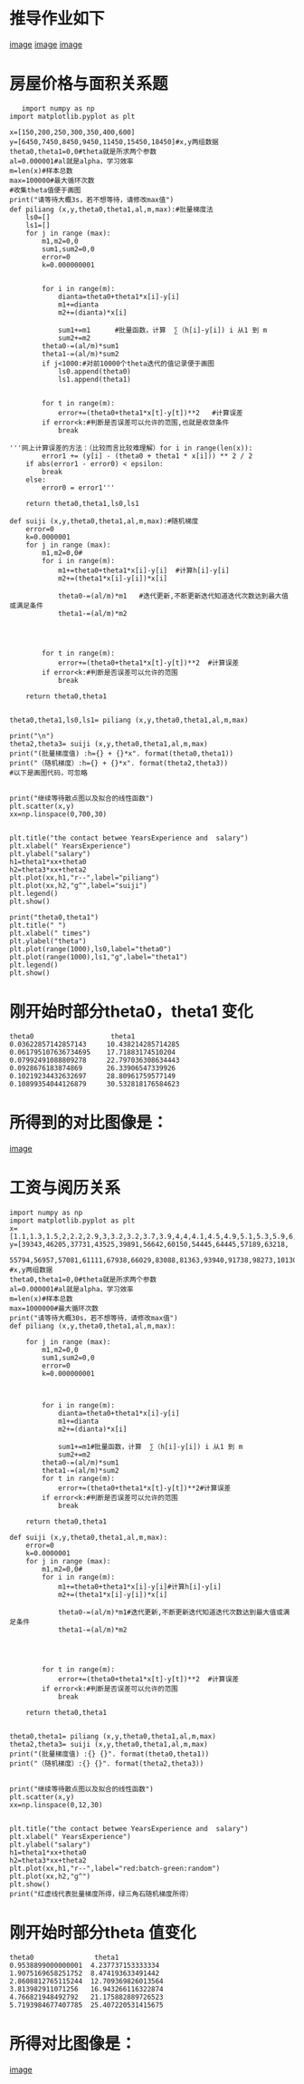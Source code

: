 # 推导作业如下
[image](https://github.com/DL-Metaphysics/DL-molu-ggg/blob/master/1.png)
[image](https://github.com/DL-Metaphysics/DL-molu-ggg/blob/master/2.png)
[image](https://github.com/DL-Metaphysics/DL-molu-ggg/blob/master/3.png)


# 房屋价格与面积关系题


       import numpy as np
    import matplotlib.pyplot as plt 

    x=[150,200,250,300,350,400,600]
    y=[6450,7450,8450,9450,11450,15450,18450]#x,y两组数据
    theta0,theta1=0,0#theta就是所求两个参数
    al=0.000001#al就是alpha，学习效率
    m=len(x)#样本总数
    max=100000#最大循环次数
    #收集theta值便于画图
    print("请等待大概3s，若不想等待，请修改max值")
    def piliang (x,y,theta0,theta1,al,m,max):#批量梯度法
        ls0=[]
        ls1=[]
        for j in range (max):
            m1,m2=0,0
            sum1,sum2=0,0
            error=0
            k=0.000000001


            for i in range(m):
                dianta=theta0+theta1*x[i]-y[i]
                m1+=dianta
                m2+=(dianta)*x[i]

                sum1+=m1      #批量函数，计算  ∑（h[i]-y[i]) i 从1 到 m
                sum2+=m2
            theta0-=(al/m)*sum1
            theta1-=(al/m)*sum2
            if j<1000:#对前10000个theta迭代的值记录便于画图
                ls0.append(theta0)
                ls1.append(theta1)


            for t in range(m):
                error+=(theta0+theta1*x[t]-y[t])**2   #计算误差
            if error<k:#判断是否误差可以允许的范围,也就是收敛条件
                break

    '''网上计算误差的方法：（比较而言比较难理解）for i in range(len(x)):
            error1 += (y[i] - (theta0 + theta1 * x[i])) ** 2 / 2
        if abs(error1 - error0) < epsilon:
            break
        else:
            error0 = error1'''

        return theta0,theta1,ls0,ls1

    def suiji (x,y,theta0,theta1,al,m,max):#随机梯度
        error=0
        k=0.0000001
        for j in range (max):
            m1,m2=0,0#
            for i in range(m):
                m1+=theta0+theta1*x[i]-y[i]  #计算h[i]-y[i]
                m2+=(theta1*x[i]-y[i])*x[i]

                theta0-=(al/m)*m1   #迭代更新,不断更新迭代知道迭代次数达到最大值或满足条件
                theta1-=(al/m)*m2




            for t in range(m):
                error+=(theta0+theta1*x[t]-y[t])**2  #计算误差
            if error<k:#判断是否误差可以允许的范围
                break

        return theta0,theta1


    theta0,theta1,ls0,ls1= piliang (x,y,theta0,theta1,al,m,max)

    print("\n")
    theta2,theta3= suiji (x,y,theta0,theta1,al,m,max)
    print("(批量梯度值) :h={} + {}*x". format(theta0,theta1))
    print("（随机梯度）:h={} + {}*x". format(theta2,theta3))
    #以下是画图代码，可忽略


    print("继续等待散点图以及拟合的线性函数")
    plt.scatter(x,y)
    xx=np.linspace(0,700,30)


    plt.title("the contact betwee YearsExperience and  salary")
    plt.xlabel(" YearsExperience")
    plt.ylabel("salary")
    h1=theta1*xx+theta0
    h2=theta3*xx+theta2
    plt.plot(xx,h1,"r--",label="piliang")
    plt.plot(xx,h2,"g^",label="suiji")
    plt.legend()
    plt.show()
    
    print("theta0,theta1")
    plt.title(" ")
    plt.xlabel(" times")
    plt.ylabel("theta")
    plt.plot(range(1000),ls0,label="theta0")
    plt.plot(range(1000),ls1,"g",label="theta1")
    plt.legend()
    plt.show()
# 刚开始时部分theta0，theta1 变化
    theta0                   theta1
    0.03622857142857143     10.438214285714285
    0.061795107636734695    17.71883174510204
    0.07992491088809278     22.797036308634443
    0.0928676183874869      26.33906547339926
    0.10219234432632697     28.80961759577149
    0.10899354044126879     30.532818176584623
# 所得到的对比图像是：
[image](https://github.com/DL-Metaphysics/DL-molu-ggg/blob/master/%E5%B7%A5%E8%B5%84.png)

# 工资与阅历关系
    import numpy as np
    import matplotlib.pyplot as plt 
    x=[1.1,1.3,1.5,2,2.2,2.9,3,3.2,3.2,3.7,3.9,4,4,4.1,4.5,4.9,5.1,5.3,5.9,6,6.8,7.1,7.9,8.2,8.7,9,9.5,9.6,10.3,10.5]
    y=[39343,46205,37731,43525,39891,56642,60150,54445,64445,57189,63218,
       55794,56957,57081,61111,67938,66029,83088,81363,93940,91738,98273,101302,113812,109431,105582,116969,112635,122391,121872]
    #x,y两组数据
    theta0,theta1=0,0#theta就是所求两个参数
    al=0.000001#al就是alpha，学习效率
    m=len(x)#样本总数
    max=1000000#最大循环次数
    print("请等待大概30s，若不想等待，请修改max值")
    def piliang (x,y,theta0,theta1,al,m,max):

        for j in range (max):
            m1,m2=0,0
            sum1,sum2=0,0
            error=0
            k=0.000000001



            for i in range(m):
                dianta=theta0+theta1*x[i]-y[i]
                m1+=dianta
                m2+=(dianta)*x[i]

                sum1+=m1#批量函数，计算  ∑（h[i]-y[i]) i 从1 到 m
                sum2+=m2
            theta0-=(al/m)*sum1
            theta1-=(al/m)*sum2
            for t in range(m):
                error+=(theta0+theta1*x[t]-y[t])**2#计算误差
            if error<k:#判断是否误差可以允许的范围
                break

        return theta0,theta1

    def suiji (x,y,theta0,theta1,al,m,max):
        error=0
        k=0.0000001
        for j in range (max):
            m1,m2=0,0#
            for i in range(m):
                m1+=theta0+theta1*x[i]-y[i]#计算h[i]-y[i]
                m2+=(theta1*x[i]-y[i])*x[i]

                theta0-=(al/m)*m1#迭代更新,不断更新迭代知道迭代次数达到最大值或满足条件
                theta1-=(al/m)*m2




            for t in range(m):
                error+=(theta0+theta1*x[t]-y[t])**2  #计算误差
            if error<k:#判断是否误差可以允许的范围
                break

        return theta0,theta1


    theta0,theta1= piliang (x,y,theta0,theta1,al,m,max)
    theta2,theta3= suiji (x,y,theta0,theta1,al,m,max)
    print("(批量梯度值) :{} {}". format(theta0,theta1))
    print("（随机梯度）:{} {}". format(theta2,theta3))


    print("继续等待散点图以及拟合的线性函数")
    plt.scatter(x,y)
    xx=np.linspace(0,12,30)


    plt.title("the contact betwee YearsExperience and  salary")
    plt.xlabel(" YearsExperience")
    plt.ylabel("salary")
    h1=theta1*xx+theta0
    h2=theta3*xx+theta2
    plt.plot(xx,h1,"r--",label="red:batch-green:random")
    plt.plot(xx,h2,"g^")
    plt.show()
    print("红虚线代表批量梯度所得，绿三角石随机梯度所得）
# 刚开始时部分theta 值变化
    theta0               theta1
    0.9538899000000001  4.237737153333334
    1.9075169658251752  8.474193633491442
    2.8608812765115244  12.709369826013564
    3.813982911071256   16.943266116322874
    4.766821948492792   21.175882889726523
    5.7193984677407785  25.407220531415675

# 所得对比图像是：
[image](https://github.com/DL-Metaphysics/DL-molu-ggg/blob/master/%E5%B7%A5%E8%B5%84.png)

